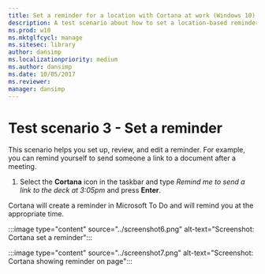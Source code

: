 ```yaml
---
title: Set a reminder for a location with Cortana at work (Windows 10)
description: A test scenario about how to set a location-based reminder using Cortana at work.
ms.prod: w10
ms.mktglfcycl: manage
ms.sitesec: library
author: dansimp
ms.localizationpriority: medium
ms.author: dansimp
ms.date: 10/05/2017
ms.reviewer: 
manager: dansimp
---
```


# Test scenario 3 - Set a reminder

This scenario helps you set up, review, and edit a reminder. For example, you can remind yourself to send someone a link to a document after a meeting.

1. Select the **Cortana** icon in the taskbar and type _Remind me to send a link to the deck at 3:05pm_ and press **Enter**.

Cortana will create a reminder in Microsoft To Do and will remind you at the appropriate time.

:::image type="content" source="../screenshot6.png" alt-text="Screenshot: Cortana set a reminder":::

:::image type="content" source="../screenshot7.png" alt-text="Screenshot: Cortana showing reminder on page":::